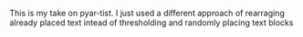This is my take on pyar-tist. I just used a different approach of rearraging already placed text intead of thresholding and randomly placing text blocks
